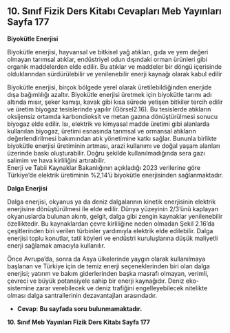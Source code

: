 ## 10. Sınıf Fizik Ders Kitabı Cevapları Meb Yayınları Sayfa 177

**Biyokütle Enerjisi**

Biyokütle enerjisi, hayvansal ve bitkisel yağ atıkları, gıda ve yem değeri olmayan tarımsal atıklar, endüstriyel odun dışındaki orman ürünleri gibi organik maddelerden elde edilir. Bu atıklar ve maddeler bir döngü içerisinde olduklarından sürdürülebilir ve yenilenebilir enerji kaynağı olarak kabul edilir

Biyokütle enerjisi, birçok bölgede yerel olarak üretilebildiğinden enerjide dışa bağımlılığı azaltır. Biyokütle enerjisi üretmek için biyokütle tarımı adı altında mısır, şeker kamışı, kavak gibi kısa sürede yetişen bitkiler tercih edilir ve üretim biyogaz tesislerinde yapılır (Görsel2.16). Bu tesislerde atıkların oksijensiz ortamda karbondioksit ve metan gazına dönüştürülmesi sonucu biyogaz elde edilir. Isı, elektrik ve kimyasal madde üretimi gibi alanlarda kullanılan biyogaz, üretimi esnasında tarımsal ve ormansal atıkların değerlendirilmesi bakımından atık yönetimine katkı sağlar. Bununla birlikte biyokütle enerjisi üretiminin artması, arazi kullanımı ve doğal yaşam alanları üzerinde baskı oluşturabilir. Doğru şekilde kullanılmadığında sera gazı salimim ve hava kirliliğini artırabilir.  
 Enerji ve Tabii Kaynaklar Bakanlığının açıkladığı 2023 verilerine göre Türkiye’de elektrik üretiminin %2,14’ü biyokütle enerjisinden sağlanmaktadır.

**Dalga Enerjisi**

Dalga enerjisi, okyanus ya da deniz dalgalarının kinetik enerjisinin elektrik enerjisine dönüştürülmesi ile elde edilir. Dünya yüzeyinin 2/3’ünü kaplayan okyanuslarda bulunan akıntı, gelgit, dalga gibi zengin kaynaklar yenilenebilir özelliktedir. Bu kaynaklardan çevre kirliliğine neden olmadan Şekil 2.16’da çeşitlerinden biri verilen türbinler yardımıyla elektrik elde edilebilir. Dalga enerjisi toplu konutlar, tatil köyleri ve endüstri kuruluşlarına düşük maliyetli enerji sağlamak amacıyla kullanılır.

Önce Avrupa’da, sonra da Asya ülkelerinde yaygın olarak kullanılmaya başlanan ve Türkiye için de temiz enerji seçeneklerinden biri olan dalga enerjisi; yatırım ve bakım giderlerinden başka masrafı olmayan, verimli, çevreci ve büyük potansiyele sahip bir enerji kaynağıdır. Deniz eko- sistemine zarar verebilecek ve deniz trafiğini engelleyebilecek nitelikte olması dalga santrallerinin dezavantajları arasındadır.

* **Cevap**: **Bu sayfada soru bulunmamaktadır.**

**10. Sınıf Meb Yayınları Fizik Ders Kitabı Sayfa 177**